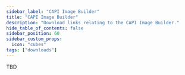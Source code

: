 ```yaml
---
sidebar_label: "CAPI Image Builder"
title: "CAPI Image Builder"
description: "Download links relating to the CAPI Image Builder."
hide_table_of_contents: false
sidebar_position: 60
sidebar_custom_props:
  icon: "cubes"
tags: ["downloads"]
---
```


TBD
